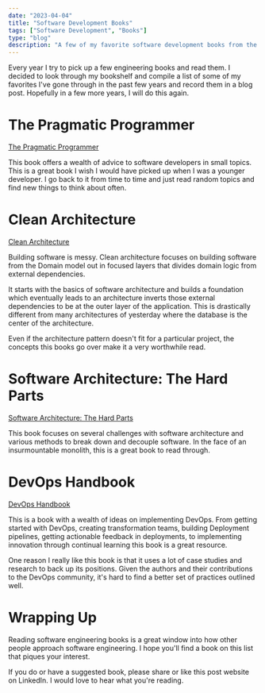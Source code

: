 ```yaml
---
date: "2023-04-04"
title: "Software Development Books"
tags: ["Software Development", "Books"]
type: "blog"
description: "A few of my favorite software development books from the past few years.."
---
```


Every year I try to pick up a few engineering books and read them.
I decided to look through my bookshelf and compile a list of some of my favorites I've gone through in the past few years and record them in a blog post.
Hopefully in a few more years, I will do this again.

# The Pragmatic Programmer

[The Pragmatic Programmer](https://a.co/d/dDzjkSf)

This book offers a wealth of advice to software developers in small topics.
This is a great book I wish I would have picked up when I was a younger developer.
I go back to it from time to time and just read random topics and find new things to think about often.

# Clean Architecture

[Clean Architecture](https://a.co/d/7kc73gH)

Building software is messy.
Clean architecture focuses on building software from the Domain model out in focused layers that divides domain logic from external dependencies.

It starts with the basics of software architecture and builds a foundation which eventually leads to an architecture inverts those external dependencies to be at the outer layer of the application.
This is drastically different from many architectures of yesterday where the database is the center of the architecture.

Even if the architecture pattern doesn't fit for a particular project, the concepts this books go over make it a very worthwhile read.


# Software Architecture: The Hard Parts

[Software Architecture: The Hard Parts](https://a.co/d/6WglcVL)

This book focuses on several challenges with software architecture and various methods to break down and decouple software.
In the face of an insurmountable monolith, this is a great book to read through.


# DevOps Handbook

[DevOps Handbook](https://a.co/d/aOuyqga)

This is a book with a wealth of ideas on implementing DevOps.
From getting started with DevOps, creating transformation teams, building Deployment pipelines, getting actionable feedback in deployments, to implementing innovation through continual learning this book is a great resource.

One reason I really like this book is that it uses a lot of case studies and research to back up its positions.
Given the authors and their contributions to the DevOps community, it's hard to find a better set of practices outlined well.

# Wrapping Up

Reading software engineering books is a great window into how other people approach software engineering.
I hope you'll find a book on this list that piques your interest.

If you do or have a suggested book, please share or like this post website on LinkedIn.
I would love to hear what you're reading.
